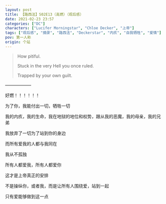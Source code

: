 ```yaml
---
layout: post
title: 【路西法】S02E13（高燃）（观后感）
date: 2021-02-23 23:57
categories: ["DC"]
characters: ["Lucifer Morningstar", "Chloe Decker", "上帝"]
tags: ["观后感", "摘录", "路西法", "Deckerstar", "内疚", "自我牺牲", "爱情"]
pov: 第一人称
origin: 个站
---
```


> How pitiful.
> 
> Stuck in the very Hell you once ruled.
> 
> Trapped by your own guilt.

——————

好燃！！！！！！

为了你，我能付出一切，牺牲一切

我的内疚，我的生命，我在地狱的地位和权势，跟从我的恶魔，我的母亲，我的兄弟

我放弃了一切为了站到你的身边

而所有爱我的人都与我同在

我从不孤独

所有人都爱我，所有人都爱你

这才是上帝真正的安排

不是操纵你，或者我，而是让所有人围绕爱，站到一起

只有爱能够做到这一点
